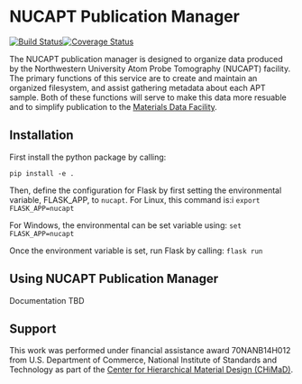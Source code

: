 # NUCAPT Publication Manager
[![Build Status](https://travis-ci.org/materials-data-facility/nucapt.svg?branch=master)](https://travis-ci.org/materials-data-facility/nucapt)[![Coverage Status](https://coveralls.io/repos/github/materials-data-facility/nucapt/badge.svg?branch=master)](https://coveralls.io/github/materials-data-facility/nucapt?branch=master)

The NUCAPT publication manager is designed to organize data produced by the Northwestern University Atom Probe
Tomography (NUCAPT) facility. The primary functions of this service are to create and maintain an organized filesystem,
and assist gathering metadata about each APT sample. Both of these functions will serve to make this data more
resuable and to simplify publication to the [Materials Data Facility](http://materialsdatafacility.org).

## Installation

First install the python package by calling:

```pip install -e .```

Then, define the configuration for Flask by first setting the environmental variable, FLASK_APP, to `nucapt`.
For Linux, this command is:i `export FLASK_APP=nucapt`

For Windows, the environmental can be set variable using: `set FLASK_APP=nucapt`

Once the environment variable is set, run Flask by calling: `flask run`

## Using NUCAPT Publication Manager

Documentation TBD

## Support
This work was performed under financial assistance award 70NANB14H012 from U.S. Department of Commerce,
National Institute of Standards and Technology as part of the [Center for Hierarchical Material Design (CHiMaD)](http://chimad.northwestern.edu).
